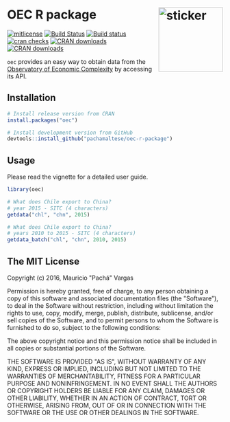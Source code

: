 
<!-- README.md is generated from README.Rmd. Please edit that file -->
OEC R package <img src="http://pacha.hk/oec-r-package/observatory.png" width=150 align="right" alt="sticker"/>
==============================================================================================================

[![mitlicense](https://img.shields.io/badge/License-MIT-green.svg)](https://opensource.org/licenses/MIT) [![Build Status](https://travis-ci.org/pachamaltese/oec-r-package.svg?branch=master)](https://travis-ci.org/pachamaltese/oec-r-package) [![Build status](https://ci.appveyor.com/api/projects/status/5xvlffxy8ro4wc34?svg=true)](https://ci.appveyor.com/project/pachamaltese/oec) [![cran checks](https://cranchecks.info/badges/summary/oec)](https://cran.r-project.org/web/checks/check_results_oec.html) [![CRAN downloads](http://cranlogs.r-pkg.org/badges/oec)](http://cran.rstudio.com/web/packages/oec/index.html) [![CRAN downloads](http://cranlogs.r-pkg.org/badges/grand-total/oec)](http://cran.rstudio.com/web/packages/oec/index.html)

`oec` provides an easy way to obtain data from the [Observatory of Economic Complexity](http://atlas.media.mit.edu/en/) by accessing its API.

Installation
------------

``` r
# Install release version from CRAN
install.packages("oec")

# Install development version from GitHub
devtools::install_github("pachamaltese/oec-r-package")
```

Usage
-----

Please read the vignette for a detailed user guide.

``` r
library(oec)

# What does Chile export to China?  
# year 2015 - SITC (4 characters)
getdata("chl", "chn", 2015)

# What does Chile export to China?  
# years 2010 to 2015 - SITC (4 characters)
getdata_batch("chl", "chn", 2010, 2015)
```

The MIT License
---------------

Copyright (c) 2016, Mauricio "Pachá" Vargas

Permission is hereby granted, free of charge, to any person obtaining a copy of this software and associated documentation files (the "Software"), to deal in the Software without restriction, including without limitation the rights to use, copy, modify, merge, publish, distribute, sublicense, and/or sell copies of the Software, and to permit persons to whom the Software is furnished to do so, subject to the following conditions:

The above copyright notice and this permission notice shall be included in all copies or substantial portions of the Software.

THE SOFTWARE IS PROVIDED "AS IS", WITHOUT WARRANTY OF ANY KIND, EXPRESS OR IMPLIED, INCLUDING BUT NOT LIMITED TO THE WARRANTIES OF MERCHANTABILITY, FITNESS FOR A PARTICULAR PURPOSE AND NONINFRINGEMENT. IN NO EVENT SHALL THE AUTHORS OR COPYRIGHT HOLDERS BE LIABLE FOR ANY CLAIM, DAMAGES OR OTHER LIABILITY, WHETHER IN AN ACTION OF CONTRACT, TORT OR OTHERWISE, ARISING FROM, OUT OF OR IN CONNECTION WITH THE SOFTWARE OR THE USE OR OTHER DEALINGS IN THE SOFTWARE.
